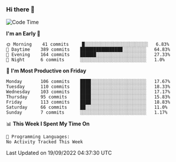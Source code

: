 ### Hi there 👋

<!--
**abhay-singh-au3/abhay-singh-au3** is a ✨ _special_ ✨ repository because its `README.md` (this file) appears on your GitHub profile.

Here are some ideas to get you started:

- 🔭 I’m currently working on ...
- 🌱 I’m currently learning ...
- 👯 I’m looking to collaborate on ...
- 🤔 I’m looking for help with ...
- 💬 Ask me about ...
- 📫 How to reach me: ...
- 😄 Pronouns: ...
- ⚡ Fun fact: ...
-->


<!--START_SECTION:waka-->
![Code Time](http://img.shields.io/badge/Code%20Time-0%20secs-blue)

**I'm an Early 🐤** 

```text
🌞 Morning    41 commits     █░░░░░░░░░░░░░░░░░░░░░░░░   6.83% 
🌆 Daytime    389 commits    ████████████████░░░░░░░░░   64.83% 
🌃 Evening    164 commits    ██████░░░░░░░░░░░░░░░░░░░   27.33% 
🌙 Night      6 commits      ░░░░░░░░░░░░░░░░░░░░░░░░░   1.0%

```
📅 **I'm Most Productive on Friday** 

```text
Monday       106 commits    ████░░░░░░░░░░░░░░░░░░░░░   17.67% 
Tuesday      110 commits    ████░░░░░░░░░░░░░░░░░░░░░   18.33% 
Wednesday    103 commits    ████░░░░░░░░░░░░░░░░░░░░░   17.17% 
Thursday     95 commits     ████░░░░░░░░░░░░░░░░░░░░░   15.83% 
Friday       113 commits    ████░░░░░░░░░░░░░░░░░░░░░   18.83% 
Saturday     66 commits     ██░░░░░░░░░░░░░░░░░░░░░░░   11.0% 
Sunday       7 commits      ░░░░░░░░░░░░░░░░░░░░░░░░░   1.17%

```


📊 **This Week I Spent My Time On** 

```text
💬 Programming Languages: 
No Activity Tracked This Week

```


 Last Updated on 19/09/2022 04:37:30 UTC
<!--END_SECTION:waka-->
